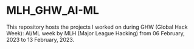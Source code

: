 # MLH_GHW_AI-ML
This repository hosts the projects I worked on during GHW (Global Hack Week): AI/ML week by MLH (Major League Hacking) from 06 February, 2023 to 13 February, 2023.
